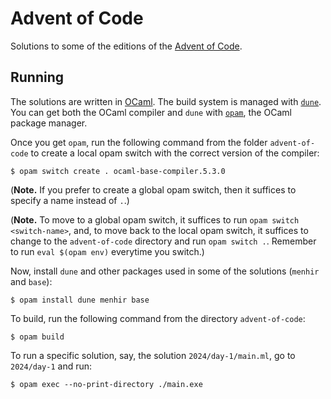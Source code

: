 # Advent of Code

Solutions to some of the editions of the [Advent of Code](https://adventofcode.com/).

## Running

The solutions are written in [OCaml](https://ocaml.org/). The build system is managed with [`dune`](https://dune.build/). You can get both the OCaml compiler and `dune` with [`opam`](https://opam.ocaml.org/doc/Install.html), the OCaml package manager.

Once you get `opam`, run the following command from the folder `advent-of-code` to create a local opam switch with the correct version of the compiler:

```
$ opam switch create . ocaml-base-compiler.5.3.0
```

(**Note.** If you prefer to create a global opam switch, then it suffices to specify a name instead of `.`.)

(**Note.** To move to a global opam switch, it suffices to run `opam switch <switch-name>`, and, to move back to the local opam switch, it suffices to change to the `advent-of-code` directory and run `opam switch .`. Remember to run `eval $(opam env)` everytime you switch.)

Now, install `dune` and other packages used in some of the solutions (`menhir` and `base`):

```
$ opam install dune menhir base
```

To build, run the following command from the directory `advent-of-code`:

```
$ opam build
```

To run a specific solution, say, the solution `2024/day-1/main.ml`, go to `2024/day-1` and run:

```
$ opam exec --no-print-directory ./main.exe
```
